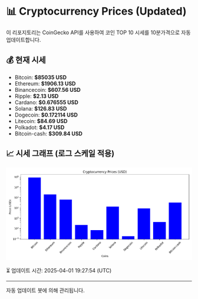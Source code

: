 
# 📊 Cryptocurrency Prices (Updated)

이 리포지토리는 CoinGecko API를 사용하여 코인 TOP 10 시세를 10분가격으로 자동 업데이트합니다.

## 💰 현재 시세
- Bitcoin: **$85035 USD**
- Ethereum: **$1906.13 USD**
- Binancecoin: **$607.56 USD**
- Ripple: **$2.13 USD**
- Cardano: **$0.676555 USD**
- Solana: **$126.83 USD**
- Dogecoin: **$0.172114 USD**
- Litecoin: **$84.69 USD**
- Polkadot: **$4.17 USD**
- Bitcoin-cash: **$309.84 USD**

## 📈 시세 그래프 (로그 스케일 적용)
![Crypto Prices](crypto_prices.png)

⏳ 업데이트 시간: 2025-04-01 19:27:54 (UTC)

---
자동 업데이트 봇에 의해 관리됩니다.
